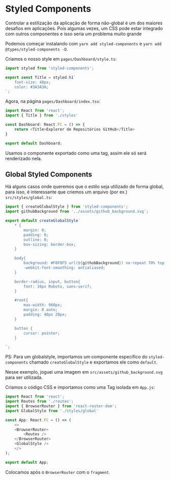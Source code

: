 # Styled Components

Controlar a estilização da aplicação de forma não-global é um dos maiores desafios em aplicações. Pois algumas vezes, um CSS pode estar integrado com outros componentes e isso seria um problema muito grande

Podemos começar instalando com `yarn add styled-components` e `yarn add @types/styled-components -D`.

Criamos o nosso style em `pages/Dashboard/style.ts`:

```typescript
import styled from 'styled-components';

export const Title = styled.h1`
    font-size: 48px;
    color: #3A3A3A;
`;
```
Agora, na página `pages/Dashboard/index.tsx`:

```typescript
import React from 'react';
import { Title } from './styles'

const Dashboard: React.FC = () => {
    return <Title>Explorer de Repositórios GitHub</Title>
}

export default Dashboard;
```

Usamos o componente exportado como uma tag, assim ele só será renderizado nela.

## Global Styled Components

Há alguns casos onde queremos que o estilo seja utilizado de forma global, para isso, é interessante que criemos um arquivo (por ex.) `src/styles/global.ts`:

```typescript
import { createGlobalStyle } from 'styled-components';
import githubBackground from '../assets/github_background.svg';

export default createGlobalStyle`
    * {
        margin: 0;
        padding: 0;
        outline: 0;
        box-sizing: border-box;
    }

    body{
        background: #F0F0F5 url(${githubBackground}) no-repeat 70% top;
        -webkit-font-smoothing: antialiased;
    }

    border-radius, input, button{
        font: 16px Roboto, sans-serif;
    }

    #root{
        max-width: 960px;
        margin: 0 auto;
        padding: 40px 20px;
    }

    button {
        cursor: pointer;
    }

`;
```

PS: Para um globalstyle, importamos um componente específico do `styled-components` chamado `createGlobalStyle` e exportamos ele como `default`.

Nesse exemplo, joguei uma imagem em `src/assets/github_background.svg` para ser utilizada.

Criamos o código CSS e importamos como uma Tag isolada em `App.js`:

```typescript
import React from 'react';
import Routes from './routes';
import { BrowserRouter } from 'react-router-dom';
import GlobalStyle from './styles/global'

const App: React.FC = () => (
    <>
    <BrowserRouter>
        <Routes />
    </BrowserRouter>
    <GlobalStyle />
    </>
);

export default App;
```

Colocamos após o `BrowserRouter` com o `fragment`.